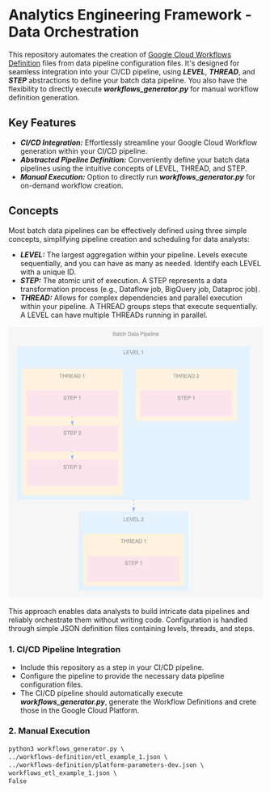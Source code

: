 # Analytics Engineering Framework - Data Orchestration

This repository automates the creation of [Google Cloud Workflows Definition](https://cloud.google.com/workflows/docs/reference/syntax) files from data pipeline configuration files. 
It's designed for seamless integration into your CI/CD pipeline, using ***LEVEL***, ***THREAD***, and ***STEP*** abstractions to define your batch data pipeline. 
You also have the flexibility to directly execute ***workflows_generator.py*** for manual workflow definition generation.

## Key Features
- ***CI/CD Integration:***  Effortlessly streamline your Google Cloud Workflow generation within your CI/CD pipeline.
- ***Abstracted Pipeline Definition:*** Conveniently define your batch data pipelines using the intuitive concepts of LEVEL, THREAD, and STEP.
- ***Manual Execution:*** Option to directly run ***workflows_generator.py*** for on-demand workflow creation.

##  Concepts
Most batch data pipelines can be effectively defined using three simple concepts, simplifying  pipeline creation and scheduling for data analysts:
- ***LEVEL:*** The largest aggregation within your pipeline. Levels execute sequentially, and you can have as many as needed. Identify each LEVEL with a unique ID.
- ***STEP:*** The atomic unit of execution. A STEP represents a data transformation process (e.g., Dataflow job, BigQuery job, Dataproc job).
- ***THREAD:*** Allows for complex dependencies and parallel execution within your pipeline. A THREAD groups steps that execute sequentially.  A LEVEL can have multiple THREADs running in parallel.

![level-thread-step.png](level-thread-step.png)

This approach enables data analysts to build intricate data pipelines and reliably orchestrate them without writing  code. Configuration is handled through simple JSON definition files containing levels, threads, and steps.

### 1. CI/CD Pipeline Integration
- Include this repository as a step in your CI/CD pipeline.
- Configure the pipeline to provide the necessary data pipeline configuration files.
- The CI/CD pipeline should automatically execute ***workflows_generator.py***, generate the Workflow Definitions and crete those in the Google Cloud Platform.

### 2. Manual Execution
```
python3 workflows_generator.py \
../workflows-definition/etl_example_1.json \
../workflows-definition/platform-parameters-dev.json \
workflows_etl_example_1.json \
False
```